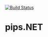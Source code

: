 [![Build Status](https://travis-ci.org/rehret/pips.NET.svg?branch=master)](https://travis-ci.org/rehret/pips.NET)

# pips.NET